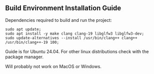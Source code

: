 ## Build Environment Installation Guide

Dependencies required to build and run the project:
```shell
sudo apt update;
sudo apt install -y make clang clang-19 libglfw3 libglfw3-dev;
sudo update-alternatives --install /usr/bin/clang++ clang++ /usr/bin/clang++-19 100;
```

Guide is for Ubuntu 24.04. For other linux distributions check with the package manager.

Will probably not work on MacOS or Windows.
